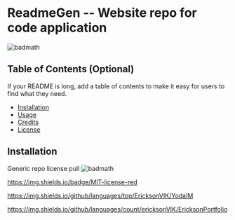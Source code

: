 # ReadmeGen -- Website repo for code application

![badmath](https://img.shields.io/github/languages/top/lernantino/badmath)

## Table of Contents (Optional)

If your README is long, add a table of contents to make it easy for users to find what they need.

- [Installation](#installation)
- [Usage](#usage)
- [Credits](#credits)
- [License](#license)

## Installation

Generic repo license pull
![badmath](https://img.shields.io/github/license/EricksonVIK/YodaIM)

https://img.shields.io/badge/MIT-license-red

https://img.shields.io/github/languages/top/EricksonVIK/YodaIM

https://img.shields.io/github/languages/count/ericksonVIK/EricksonPortfolio